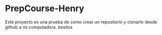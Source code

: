 # PrepCourse-Henry
Este proyecto es una prueba de como crear un repositorio y clonarlo desde github a mi computadora.
besitos
